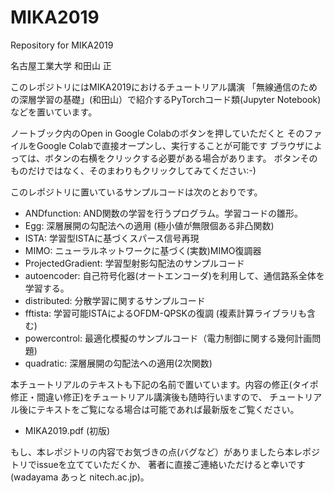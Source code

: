 # MIKA2019
Repository for MIKA2019

名古屋工業大学 和田山 正

このレポジトリにはMIKA2019におけるチュートリアル講演
「無線通信のための深層学習の基礎」(和田山）で紹介するPyTorchコード類(Jupyter Notebook)などを置いています。

ノートブック内のOpen in Google Colabのボタンを押していただくと
そのファイルをGoogle Colabで直接オープンし、実行することが可能です
ブラウザによっては、ボタンの右横をクリックする必要がある場合があります。
ボタンそのものだけではなく、そのまわりもクリックしてみてください:-)

このレポジトリに置いているサンプルコードは次のとおりです。

* ANDfunction: AND関数の学習を行うプログラム。学習コードの雛形。
* Egg: 深層展開の勾配法への適用 (極小値が無限個ある非凸関数)
* ISTA: 学習型ISTAに基づくスパース信号再現
* MIMO: ニューラルネットワークに基づく(実数)MIMO復調器
* ProjectedGradient: 学習型射影勾配法のサンプルコード
* autoencoder: 自己符号化器(オートエンコーダ)を利用して、通信路系全体を学習する。
* distributed: 分散学習に関するサンプルコード
* fftista: 学習可能ISTAによるOFDM-QPSKの復調 (複素計算ライブラリも含む)
* powercontrol: 最適化模擬のサンプルコード（電力制御に関する幾何計画問題) 
* quadratic: 深層展開の勾配法への適用(2次関数)

本チュートリアルのテキストも下記の名前で置いています。内容の修正(タイポ修正・間違い修正)をチュートリアル講演後も随時行いますので、
チュートリアル後にテキストをご覧になる場合は可能であれば最新版をご覧ください。
* MIKA2019.pdf (初版)

もし、本レポジトリの内容でお気づきの点(バグなど）がありましたら本レポジトリでissueを立てていただくか、
著者に直接ご連絡いただけると幸いです(wadayama あっと nitech.ac.jp)。